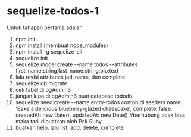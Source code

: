 # sequelize-todos-1
Untuk tahapan pertama adalah
1. npm init
2. npm install (membuat node_modules)
3. npm install -g sequelize-cli
4. sequelize init
5. sequelize model:create --name todos --attributes first_name:string,last_name:string,bio:text
6. lalu revisi attributes jadi name, dan complete
7. sequelize db:migrate
8. cek tabel di pgAdmin3
9. jangan lupa di pgAdmin3 buat database tododb
10. sequelize seed:create --name entry-todos
contoh di seeders
name: 'Bake a delicious blueberry-glazed cheescake',
complete: false,
createdAt: new Date(),
updatedAt: new Date()
//berhubung tidak bisa maka tadi dibuatkan oleh Pak Ruby
11. buatkan help, lalu list, add, delete, complete
